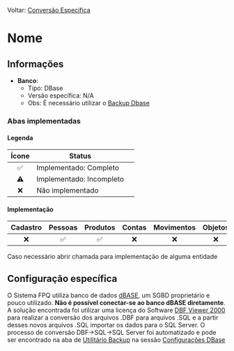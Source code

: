 Voltar: [Conversão Especifica](ConfiguracaoEspecifica.md)
# Nome
## Informações
- **Banco**:
	- Tipo: DBase 
	- Versão específica: N/A
	- Obs: É necessário utilizar o [Backup Dbase](BackUpDbase.md)

### Abas implementadas

#### Legenda

| Ícone | Status                   |     |
| :---: | ------------------------ | --- |
|   ✅   | Implementado: Completo   |     |
|  ⚠️   | Implementado: Incompleto |     |
|   ❌   | Não implementado         |     |
  
#### Implementação

| Cadastro | Pessoas | Produtos | Contas | Movimentos | Objetos |
|:--------:|:-------:|:--------:|:------:|:----------:|:-------:|
|    ❌     |    ✅    |    ✅     |   ❌    |     ❌      |    ❌    |

Caso necessário abrir chamada para implementação de alguma entidade

## Configuração específica

O Sistema FPQ utiliza banco de dados [dBASE](https://www.dbase.com/), um SGBD proprietário e pouco utilizado. **Não é possível conectar-se ao banco dBASE diretamente**. A solução encontrada foi utilizar uma licença do Software [DBF Viewer 2000](https://www.dbf2002.com/pt/) para realizar a conversão dos arquivos .DBF para arquivos .SQL e a partir desses novos arquivos .SQL importar os dados para o SQL Server. O processo de conversão DBF->SQL->SQL Server foi automatizado e pode ser encontrado na aba de [Utilitário Backup](UtilitariosBackup.md) na sessão [Configurações DBase](BackUpDbase.md)